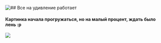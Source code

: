 
![## Все на удивление работает]([https://github.com/lizachi1/vasileva_YP4/blob/main/RoElMCfIg98.jpg])

#### Картинка начала прогружаться, но на малый процент, ждать было лень :р
![]([https://github.com/lizachi1/vasileva_YP4/blob/main/3840-2160-sample.jpg?raw=true])

